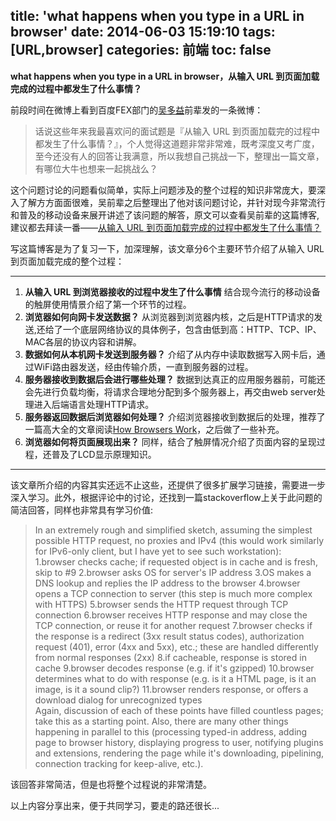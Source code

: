 title: 'what happens when you type in a URL in browser'
date: 2014-06-03 15:19:10
tags: [URL,browser]
categories: 前端
toc: false
---

**what happens when you type in a URL in browser，从输入 URL 到页面加载完成的过程中都发生了什么事情？**


<!--more-->

前段时间在微博上看到百度FEX部门的[吴多益](http://weibo.com/nwind)前辈发的一条微博：

> 话说这些年来我最喜欢问的面试题是『从输入 URL 到页面加载完的过程中都发生了什么事情？』，个人觉得这道题非常非常难，既考深度又考广度，至今还没有人的回答让我满意，所以我想自己挑战一下，整理出一篇文章，有哪位大牛也想来一起挑战么？

这个问题讨论的问题看似简单，实际上问题涉及的整个过程的知识非常庞大，要深入了解方方面面很难，吴前辈之后整理出了他对该问题讨论，并针对现今非常流行和普及的移动设备来展开讲述了该问题的解答，原文可以查看吴前辈的这篇博客,建议都去拜读一番——[从输入 URL 到页面加载完成的过程中都发生了什么事情？](http://fex.baidu.com/blog/2014/05/what-happen/)

写这篇博客是为了复习一下，加深理解，该文章分6个主要环节介绍了从输入 URL 到页面加载完成的整个过程：

---

1. **从输入 URL 到浏览器接收的过程中发生了什么事情**
结合现今流行的移动设备的触屏使用情景介绍了第一个环节的过程。
2. **浏览器如何向网卡发送数据？**
从浏览器到浏览器内核，之后是HTTP请求的发送,还给了一个底层网络协议的具体例子，包含由低到高：HTTP、TCP、IP、MAC各层的协议内容和讲解。
3. **数据如何从本机网卡发送到服务器？**
介绍了从内存中读取数据写入网卡后，通过WiFi路由器发送，经由传输介质，一直到服务器的过程。
4. **服务器接收到数据后会进行哪些处理？**
数据到达真正的应用服务器前，可能还会先进行负载均衡，将请求合理地分配到多个服务器上，再交由web server处理进入后端语言处理HTTP请求。
5. **服务器返回数据后浏览器如何处理？**
介绍浏览器接收到数据后的处理，推荐了一篇高大全的文章阅读[How Browsers Work](http://www.html5rocks.com/en/tutorials/internals/howbrowserswork/)，之后做了一些补充。
6. **浏览器如何将页面展现出来？**
同样，结合了触屏情况介绍了页面内容的呈现过程，还普及了LCD显示原理知识。

---

该文章所介绍的内容其实还远不止这些，还提供了很多扩展学习链接，需要进一步深入学习。此外，根据评论中的讨论，还找到一篇stackoverflow上关于此问题的简洁回答，同样也非常具有学习价值:

> In an extremely rough and simplified sketch, assuming the simplest possible HTTP request, no proxies and IPv4 (this would work similarly for IPv6-only client, but I have yet to see such workstation):<br/>
1.browser checks cache; if requested object is in cache and is fresh, skip to #9
2.browser asks OS for server's IP address
3.OS makes a DNS lookup and replies the IP address to the browser
4.browser opens a TCP connection to server (this step is much more complex with HTTPS)
5.browser sends the HTTP request through TCP connection
6.browser receives HTTP response and may close the TCP connection, or reuse it for another request
7.browser checks if the response is a redirect (3xx result status codes), authorization request (401), error (4xx and 5xx), etc.; these are handled differently from normal responses (2xx)
8.if cacheable, response is stored in cache
9.browser decodes response (e.g. if it's gzipped)
10.browser determines what to do with response (e.g. is it a HTML page, is it an image, is it a sound clip?)
11.browser renders response, or offers a download dialog for unrecognized types<br/>
Again, discussion of each of these points have filled countless pages; take this as a starting point. Also, there are many other things happening in parallel to this (processing typed-in address, adding page to browser history, displaying progress to user, notifying plugins and extensions, rendering the page while it's downloading, pipelining, connection tracking for keep-alive, etc.).

该回答非常简洁，但是也将整个过程说的非常清楚。

以上内容分享出来，便于共同学习，要走的路还很长...





